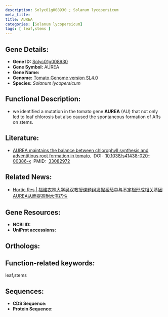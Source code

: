 ```yaml
---
description: Solyc01g008930 ; Solanum lycopersicum
meta_title:
title: AUREA
categories: [Solanum lycopersicum]
tags: [ leaf,stems ]
---
```


## Gene Details:
- **Gene ID:**	[Solyc01g008930]()
- **Gene Symbol:** AUREA
- **Gene Name:** 
- **Genome:** [Tomato Genome version SL4.0]()
- **Species:** *Solanum lycopersicum*

## Functional Description:
   - we identified a mutation in the tomato gene **AUREA** (AU) that not only led to leaf chlorosis but also caused the spontaneous formation of ARs on stems.

## Literature:
   - [AUREA maintains the balance between chlorophyll synthesis and adventitious root formation in tomato.]( https://www.nature.com/articles/s41438-020-00386-x#Sec1)&nbsp;&nbsp;DOI:&nbsp;&nbsp;[10.1038/s41438-020-00386-x](https://www.nature.com/articles/s41438-020-00386-x#Sec1)&nbsp;&nbsp;PMID:&nbsp;&nbsp;[33082972](https://pubmed.ncbi.nlm.nih.gov/33082972/)

## Related News:
   - [Hortic Res | 福建农林大学吴双教授课题组发掘番茄中与不定根形成相关基因AUREA从而提高耐水淹抗性](https://mp.weixin.qq.com/s?__biz=Mzg3MDEwNDEyMg==&mid=2247498266&idx=7&sn=7b5037340d4520aaf1a4242a3ea19303&chksm=ce90574ff9e7de5946f9570fcd706179de1589d14dec3219a26930cef8379db495fff640feb0&scene=27#wechat_redirect)

## Gene Resources:
- **NCBI ID:** [](https://www.ncbi.nlm.nih.gov/gene/?term=)
- **UniProt accessions:** [](https://www.uniprot.org/uniprotkb//entry)

## Orthologs:

## Function-related keywords:
leaf,stems

## Sequences:
- **CDS Sequence:**
- **Protein Sequence:**

